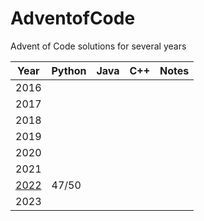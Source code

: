 # AdventofCode
Advent of Code solutions for several years


| Year | Python | Java | C++ | Notes |
|------|--------|------|-----|-------|
| 2016 |        |      |     |       |
| 2017 |        |      |     |       |
| 2018 |        |      |     |       |
| 2019 |        |      |     |       |
| 2020 |        |      |     |       |
| 2021 |        |      |     |       |
| [2022](https://adventofcode.com/2022) |  47/50 |      |     |       |
| 2023 |        |      |     |       |

